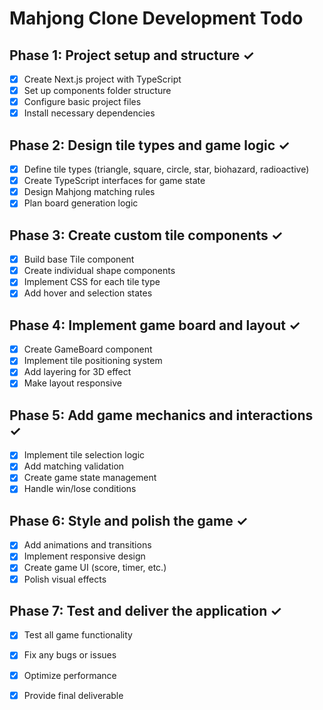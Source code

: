 # Mahjong Clone Development Todo

## Phase 1: Project setup and structure ✓
- [x] Create Next.js project with TypeScript
- [x] Set up components folder structure
- [x] Configure basic project files
- [x] Install necessary dependencies

## Phase 2: Design tile types and game logic ✓
- [x] Define tile types (triangle, square, circle, star, biohazard, radioactive)
- [x] Create TypeScript interfaces for game state
- [x] Design Mahjong matching rules
- [x] Plan board generation logic

## Phase 3: Create custom tile components ✓
- [x] Build base Tile component
- [x] Create individual shape components
- [x] Implement CSS for each tile type
- [x] Add hover and selection states

## Phase 4: Implement game board and layout ✓
- [x] Create GameBoard component
- [x] Implement tile positioning system
- [x] Add layering for 3D effect
- [x] Make layout responsive

## Phase 5: Add game mechanics and interactions ✓
- [x] Implement tile selection logic
- [x] Add matching validation
- [x] Create game state management
- [x] Handle win/lose conditions

## Phase 6: Style and polish the game ✓
- [x] Add animations and transitions
- [x] Implement responsive design
- [x] Create game UI (score, timer, etc.)
- [x] Polish visual effects

## Phase 7: Test and deliver the application ✓
- [x] Test all game functionality
- [x] Fix any bugs or issues
- [x] Optimize performance
- [x] Provide final deliverable

